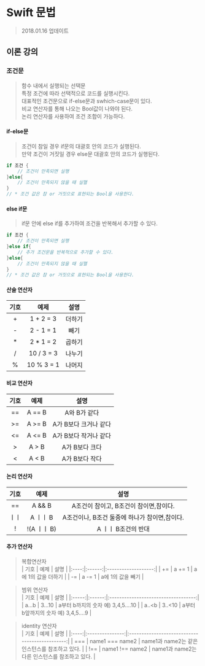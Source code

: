 # Swift 문법
> 2018.01.16 업데이트   

## 이론 강의
### 조건문
> 함수 내에서 실행되는 선택문   
> 특정 조건에 따라 선택적으로 코드를 실행시킨다.   
> 대표적인 조건문으로 if-else문과 swhich-case문이 있다.   
> 비교 연산자를 통해 나오는 Bool값이 나와야 된다.   
> 논리 연산자를 사용하여 조건 조합이 가능하다.   

#### if-else문
> 조건이 참일 경우 if문의 대괄호 안의 코드가 실행된다.   
> 만약 조건이 거짓일 경우 else문 대괄호 안의 코드가 실행된다.   

```swift
if 조건 {
    // 조건이 만족되면 실행
}else{
    // 조건이 만족되지 않을 때 실핼
}
// * 조건 값은 참 or 거짓으로 표현되는 Bool을 사용한다.
```

#### else if문
> if문 안에 else if를 추가하여 조건을 반복해서 추가할 수 있다.   

```swift
if 조건 {
    // 조건이 만족되면 실행
}else if{
    // 추가 조건문을 반복적으로 추가할 수 있다.
}else{
    // 조건이 만족되지 않을 때 실핼
}
// * 조건 값은 참 or 거짓으로 표현되는 Bool을 사용한다.
```

#### 산술 연산자
| 기호 |    예제    |  설명  |
|:----:|:----------:|:------:|
|   +  |  1 + 2 = 3 | 더하기 |
|   -  |  2 - 1 = 1 |  빼기  |
|   *  |  2 * 1 = 2 | 곱하기 |
|   /  | 10 / 3 = 3 | 나누기 |
|   %  | 10 % 3 = 1 | 나머지 |

#### 비교 연산자
| 기호 |  예제  |          설명         |
|:----:|:------:|:---------------------:|
|  ==  | A == B | A와 B가 같다          |
|  >=  | A >= B | A가 B보다 크거나 같다 |
|  <=  | A <= B | A가 B보다 작거나 같다 |
|   >  |  A > B | A가 B보다 크다        |
|   <  |  A < B | A가 B보다 작다        |

#### 논리 연산자
| 기호 |    예제   |                      설명                     |
|:----:|:---------:|:---------------------------------------------:|
|  ==  |   A && B  | A조건이 참이고, B조건이 참이면,참이다.             |
|  ㅣㅣ  |   A ㅣㅣ B  | A조건이나, B조건 둘중에 하나가 참이면,참이다.     |
|   !  | !(A ㅣㅣ B) | A ㅣㅣ B조건의 반대                             |

#### 추가 연산자
> 복합연산자  
| 기호 |  예제  |         설명        |
|:----:|:------:|:-------------------:|
|  +=  | a += 1 | a에 1의 값을 더하기 |
|  -=  | a -= 1 | a에 1의 값을 빼기   |

> 범위 연산자   
|  기호 |  예제  |                 설명                |
|:-----:|:------:|:-----------------------------------:|
| a...b | 3...10 | a부터 b까지의 숫자 예) 3,4,5....10  |
| a..<b | 3..<10 | a부터 b앞까지의 숫자 예) 3,4,5....9 |

> identity 연산자   
| 기호 |       예제      |                      설명                      |
|:----:|:---------------:|:----------------------------------------------:|
|  === | name1 === name2 | name1과 name2는 같은 인스턴스를 참조하고 있다. |
|  !== | name1 !== name2 | name1과 name2는 다른 인스턴스를 참조하고 있다. |
